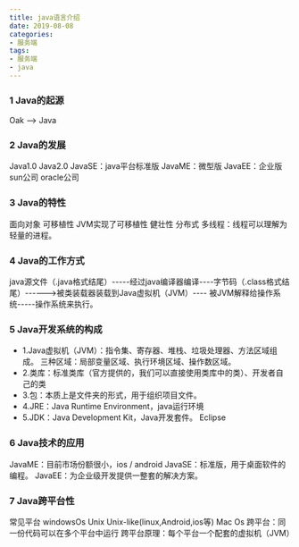 ```yaml
---
title: java语言介绍
date: 2019-08-08
categories: 
- 服务端
tags: 
- 服务端
- java
---
```


### 1 Java的起源
Oak --> Java
### 2 Java的发展
Java1.0
Java2.0  JavaSE：java平台标准版  JavaME：微型版   JavaEE：企业版
sun公司
oracle公司
### 3 Java的特性
面向对象
可移植性  JVM实现了可移植性
健壮性
分布式
多线程：线程可以理解为轻量的进程。
### 4 Java的工作方式
java源文件（.java格式结尾）-----经过java编译器编译----字节码（.class格式结尾）------>被类装载器装载到Java虚拟机（JVM）---- 被JVM解释给操作系统-----操作系统来执行。
### 5 Java开发系统的构成
- 1.Java虚拟机（JVM）：指令集、寄存器、堆栈、垃圾处理器、方法区域组成。
三种区域：局部变量区域、执行环境区域、操作数区域。
- 2.类库：标准类库（官方提供的，我们可以直接使用类库中的类）、开发者自己的类
- 3.包：本质上是文件夹的形式，用于组织项目文件。
- 4.JRE：Java Runtime Environment，java运行环境
- 5.JDK：Java Development Kit，Java开发套件。  Eclipse

### 6 Java技术的应用
JavaME：目前市场份额很小，ios / android
JavaSE：标准版，用于桌面软件的编程。
JavaEE：为企业级开发提供一整套的解决方案。
### 7 Java跨平台性
常见平台  windowsOs   Unix   Unix-like(linux,Android,ios等)   Mac Os
跨平台：同一份代码可以在多个平台中运行
跨平台原理：每个平台一个配套的虚拟机（JVM）
